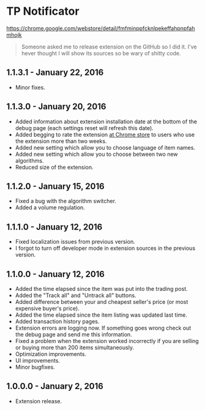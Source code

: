 # TP Notificator
https://chrome.google.com/webstore/detail/fmfminppfcknlpekeffahpnpfahmhojk

> Someone asked me to release extension on the GitHub so I did it. I've hever thought I will show its sources so be wary of shitty code.

## 1.1.3.1 - January 22, 2016
* Minor fixes. 

## 1.1.3.0 - January 20, 2016
* Added information about extension installation date at the bottom of the debug page (each settings reset will refresh this date).
* Added begging to rate the extension [at Chrome store](https://chrome.google.com/webstore/detail/guild-wars-2-trading-post/fmfminppfcknlpekeffahpnpfahmhojk) to users who use the extension more than two weeks.
* Added new setting which allow you to choose language of item names.
* Added new setting which allow you to choose between two new algorithms.
* Reduced size of the extension.

## 1.1.2.0 - January 15, 2016
* Fixed a bug with the algorithm switcher.
* Added a volume regulation.

## 1.1.1.0 - January 12, 2016
* Fixed localization issues from previous version.
* I forgot to turn off developer mode in extension sources in the previous version.

## 1.1.0.0 - January 12, 2016
* Added the time elapsed since the item was put into the trading post.
* Added the "Track all" and "Untrack all" buttons.
* Added difference between your and cheapest seller's price (or most expensive buyer's price).
* Added the time elapsed since the item listing was updated last time.
* Added transaction history pages.
* Extension errors are logging now. If something goes wrong check out the debug page and send me this information.
* Fixed a problem when the extension worked incorrectly if you are selling or buying more than 200 items simultaneously.
* Optimization improvements.
* UI improvements.
* Minor bugfixes.

## 1.0.0.0 - January 2, 2016
* Extension release.
